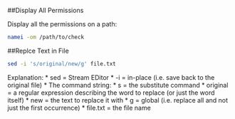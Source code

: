 ##Display All Permissions

Display all the permissions on a path:
```bash
namei -om /path/to/check
```

##Replce Text in File
```bash
sed -i 's/original/new/g' file.txt
```
Explanation:
    * sed = Stream EDitor
    * -i = in-place (i.e. save back to the original file)
    * The command string:
        * s = the substitute command
        * original = a regular expression describing the word to replace (or just the word itself)
        * new = the text to replace it with
        * g = global (i.e. replace all and not just the first occurrence)
    * file.txt = the file name